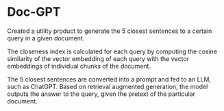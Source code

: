 # Doc-GPT

Created a utility product to generate the 5 closest sentences to a certain query in a given document.

The closeness index is calculated for each query by computing the cosine similarity of the vector embedding of each query with the vector embeddings of individual chunks of the document.

The 5 closest sentences are converted into a prompt and fed to an LLM, such as ChatGPT. Based on retrieval augmented generation, the model outputs the answer to the query, given the pretext of the particular document.
